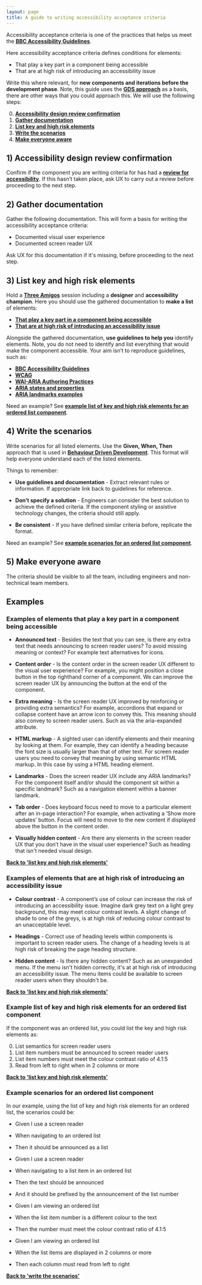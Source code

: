 ```yaml
---
layout: page
title: A guide to writing accessibility acceptance criteria
---
```

Accessibility acceptance criteria is one of the practices that helps us meet the **[BBC Accessibility Guidelines](https://www.bbc.co.uk/accessibility/forproducts/)**.

Here accessibility acceptance criteria defines conditions for elements:

- That play a key part in a component being accessible
- That are at high risk of introducing an accessibility issue

Write this where relevant, for **new components and iterations before the development phase**. Note, this guide uses the **[GDS approach](https://insidegovuk.blog.gov.uk/2018/01/24/improving-accessibility-with-accessibility-acceptance-criteria/)** as a basis, there are other ways that you could approach this. We will use the following steps:

0. **[Accessibility design review confirmation](#accessibility-design-review-confirmation)**
1. **[Gather documentation](#gather-documentation)**
2. **[List key and high risk elements](#list-key-and-high-risk-elements)**
3. **[Write the scenarios](#write-the-scenarios)**
4. **[Make everyone aware](#make-everyone-aware)**

## 1) Accessibility design review confirmation
Confirm if the component you are writing criteria for has had a **[review for accessibility](accessibility-design-review)**. If this hasn’t taken place, ask UX to carry out a review before proceeding to the next step.

## 2) Gather documentation
Gather the following documentation. This will form a basis for writing the accessibility acceptance criteria:

- Documented visual user experience
- Documented screen reader UX

Ask UX for this documentation if it's missing, before proceeding to the next step.

## 3) List key and high risk elements
Hold a **[Three Amigos](https://en.wikipedia.org/wiki/Behavior-driven_development#The_Three_Amigos)** session including a **designer** and **accessibility champion**. Here you should use the gathered documentation to **make a list** of elements:

- **[That play a key part in a component being accessible](#examples-of-elements-that-play-a-key-part-in-a-component-being-accessible)**
- **[That are at high risk of introducing an accessibility issue](#examples-of-elements-that-are-at-high-risk-of-introducing-an-accessibility-issue)**

Alongside the gathered documentation, **use guidelines to help you** identify elements. Note, you do not need to identify and list everything that would make the component accessible. Your aim isn’t to reproduce guidelines, such as:

- **[BBC Accessibility Guidelines](https://www.bbc.co.uk/accessibility/forproducts/)**
- **[WCAG](https://www.w3.org/TR/WCAG21/)**
- **[WAI-ARIA Authoring Practices](https://www.w3.org/TR/wai-aria-practices-1.1/)**
- **[ARIA states and properties](https://www.w3.org/TR/wai-aria-1.1/#state_prop_def)**
- **[ARIA landmarks examples](https://www.w3.org/TR/2017/NOTE-wai-aria-practices-1.1-20171214/examples/landmarks/index.html)**

Need an example? See **[example list of key and high risk elements for an ordered list component](#example-list-of-key-and-high-risk-elements-for-an-ordered-list-component)**.

## 4) Write the scenarios
Write scenarios for all listed elements. Use the **Given, When, Then** approach that is used in **[Behaviour Driven Development](https://en.wikipedia.org/wiki/Behavior-driven_development)**. This format will help everyone understand each of the listed elements.

Things to remember:

- **Use guidelines and documentation** - Extract relevant rules or information. If appropriate link back to guidelines for reference.

- **Don’t specify a solution** - Engineers can consider the best solution to achieve the defined criteria. If the component styling or assistive technology changes, the criteria should still apply.

- **Be consistent** - If you have defined similar criteria before, replicate the format.

Need an example? See **[example scenarios for an ordered list component](#example-scenarios-for-an-ordered-list-component)**.

## 5) Make everyone aware
The criteria should be visible to all the team, including engineers and non-technical team members.

## Examples

### Examples of elements that play a key part in a component being accessible

- **Announced text** - Besides the text that you can see, is there any extra text that needs announcing to screen reader users? To avoid missing meaning or context? For example text alternatives for icons.

- **Content order** - Is the content order in the screen reader UX different to the visual user experience? For example, you might position a close button in the top righthand corner of a component. We can improve the screen reader UX by announcing the button at the end of the component.

- **Extra meaning** - Is the screen reader UX improved by reinforcing or providing extra semantics? For example, accordions that expand or collapse content have an arrow icon to convey this. This meaning should also convey to screen reader users. Such as via the aria-expanded attribute.

- **HTML markup** - A sighted user can identify elements and their meaning by looking at them. For example, they can identify a heading because the font size is usually larger than that of other text. For screen reader users you need to convey that meaning by using semantic HTML markup. In this case by using a HTML heading element.

- **Landmarks** - Does the screen reader UX include any ARIA landmarks? For the component itself and/or should the component sit within a specific landmark? Such as a navigation element within a banner landmark.

- **Tab order** - Does keyboard focus need to move to a particular element after an in-page interaction? For example, when activating a ‘Show more updates’ button. Focus will need to move to the new content if displayed above the button in the content order.

- **Visually hidden content** - Are there any elements in the screen reader UX that you don’t have in the visual user experience? Such as heading that isn't needed visual design.

**[Back to 'list key and high risk elements'](#list-key-and-high-risk-elements)**

### Examples of elements that are at high risk of introducing an accessibility issue

- **Colour contrast** - A component’s use of colour can increase the risk of introducing an accessibility issue. Imagine dark grey text on a light grey background, this may meet colour contrast levels. A slight change of shade to one of the greys, is at high risk of reducing colour contrast to an unacceptable level.

- **Headings** - Correct use of heading levels within components is important to screen reader users. The change of a heading levels is at high risk of breaking the page heading structure.

- **Hidden content** - Is there any hidden content? Such as an unexpanded menu. If the menu isn't hidden correctly, it's at at high risk of introducing an accessibility issue. The menu items could be available to screen reader users when they shouldn't be.

**[Back to 'list key and high risk elements'](#list-key-and-high-risk-elements)**

### Example list of key and high risk elements for an ordered list component

If the component was an ordered list, you could list the key and high risk elements as:

0. List semantics for screen reader users
1. List item numbers must be announced to screen reader users
2. List item numbers must meet the colour contrast ratio of 4.1:5
3. Read from left to right when in 2 columns or more

**[Back to 'list key and high risk elements'](#list-key-and-high-risk-elements)**

### Example scenarios for an ordered list component
In our example, using the list of key and high risk elements for an ordered list, the scenarios could be:

- Given I use a screen reader
- When navigating to an ordered list
- Then it should be announced as a list

- Given I use a screen reader
- When navigating to a list item in an ordered list
- Then the text should be announced 
- And it should be prefixed by the announcement of the list number

- Given I am viewing an ordered list
- When the list item number is a different colour to the text 
- Then the number must meet the colour contrast ratio of 4.1:5

- Given I am viewing an ordered list
- When the list items are displayed in 2 columns or more
- Then each column must read from left to right

**[Back to 'write the scenarios'](#write-the-scenarios)**

